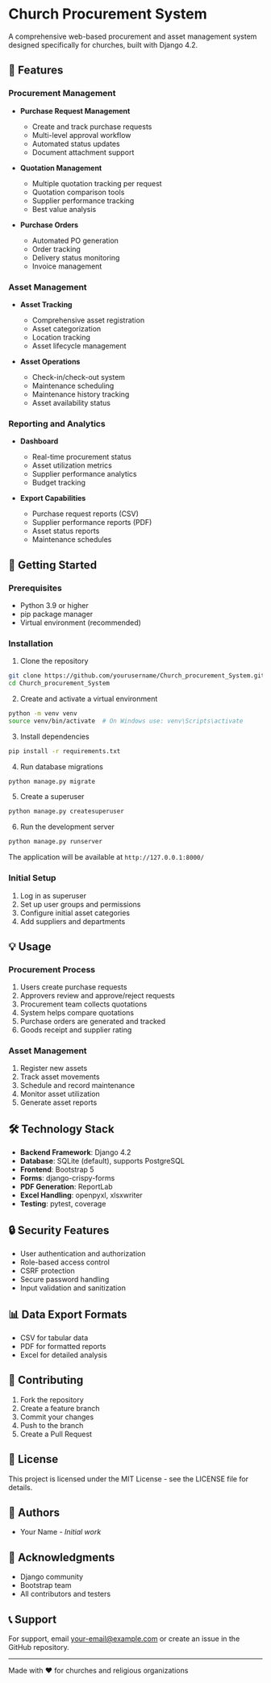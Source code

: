 # Church Procurement System

A comprehensive web-based procurement and asset management system designed specifically for churches, built with Django 4.2.

## 🌟 Features

### Procurement Management
- **Purchase Request Management**
  - Create and track purchase requests
  - Multi-level approval workflow
  - Automated status updates
  - Document attachment support

- **Quotation Management**
  - Multiple quotation tracking per request
  - Quotation comparison tools
  - Supplier performance tracking
  - Best value analysis

- **Purchase Orders**
  - Automated PO generation
  - Order tracking
  - Delivery status monitoring
  - Invoice management

### Asset Management
- **Asset Tracking**
  - Comprehensive asset registration
  - Asset categorization
  - Location tracking
  - Asset lifecycle management

- **Asset Operations**
  - Check-in/check-out system
  - Maintenance scheduling
  - Maintenance history tracking
  - Asset availability status

### Reporting and Analytics
- **Dashboard**
  - Real-time procurement status
  - Asset utilization metrics
  - Supplier performance analytics
  - Budget tracking

- **Export Capabilities**
  - Purchase request reports (CSV)
  - Supplier performance reports (PDF)
  - Asset status reports
  - Maintenance schedules

## 🚀 Getting Started

### Prerequisites
- Python 3.9 or higher
- pip package manager
- Virtual environment (recommended)

### Installation

1. Clone the repository
```bash
git clone https://github.com/yourusername/Church_procurement_System.git
cd Church_procurement_System
```

2. Create and activate a virtual environment
```bash
python -m venv venv
source venv/bin/activate  # On Windows use: venv\Scripts\activate
```

3. Install dependencies
```bash
pip install -r requirements.txt
```

4. Run database migrations
```bash
python manage.py migrate
```

5. Create a superuser
```bash
python manage.py createsuperuser
```

6. Run the development server
```bash
python manage.py runserver
```

The application will be available at `http://127.0.0.1:8000/`

### Initial Setup

1. Log in as superuser
2. Set up user groups and permissions
3. Configure initial asset categories
4. Add suppliers and departments

## 💡 Usage

### Procurement Process
1. Users create purchase requests
2. Approvers review and approve/reject requests
3. Procurement team collects quotations
4. System helps compare quotations
5. Purchase orders are generated and tracked
6. Goods receipt and supplier rating

### Asset Management
1. Register new assets
2. Track asset movements
3. Schedule and record maintenance
4. Monitor asset utilization
5. Generate asset reports

## 🛠️ Technology Stack

- **Backend Framework**: Django 4.2
- **Database**: SQLite (default), supports PostgreSQL
- **Frontend**: Bootstrap 5
- **Forms**: django-crispy-forms
- **PDF Generation**: ReportLab
- **Excel Handling**: openpyxl, xlsxwriter
- **Testing**: pytest, coverage

## 🔒 Security Features

- User authentication and authorization
- Role-based access control
- CSRF protection
- Secure password handling
- Input validation and sanitization

## 📊 Data Export Formats

- CSV for tabular data
- PDF for formatted reports
- Excel for detailed analysis

## 🤝 Contributing

1. Fork the repository
2. Create a feature branch
3. Commit your changes
4. Push to the branch
5. Create a Pull Request

## 📝 License

This project is licensed under the MIT License - see the LICENSE file for details.

## 👥 Authors

- Your Name - *Initial work*

## 🙏 Acknowledgments

- Django community
- Bootstrap team
- All contributors and testers

## 📞 Support

For support, email your-email@example.com or create an issue in the GitHub repository.

---

Made with ❤️ for churches and religious organizations
